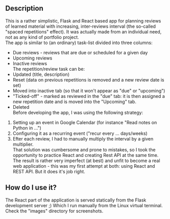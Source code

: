 ## Description
This is a rather simplistic, Flask and React based app for planning reviews of learned material with increasing, inter-reviews interval (the so-called "spaced repetitions" effect). It was actually made from an individual need, not as any kind of portfolio project.  
The app is similar to (an ordinary) task-list divided into three columns:
* Due reviews - reviews that are due or scheduled for a given day
* Upcoming reviews
* Inactive reviews  
The repetition/review task can be:
* Updated (title, description)
* Reset (data on previous repetitions is removed and a new review date is set)
* Moved into inactive tab (so that it won't appear as "due" or "upcoming")
* "Ticked-off" - marked as reviewed in the "due" tab: it is then assigned a new repetition date and is moved into the "Upcoming" tab.
* Deleted  
Before developing the app, I was using the following strategy:
1. Setting up an event in Google Calendar (for instance "Read notes on Python in ...")
2. Configuring it as a recurring event ("recur every ... days/weeks)
3. Efter each review, I had to manually multiply the interval by a given multiplier.  
That solution was cumbersome and prone to mistakes, so I took the opportunity to practice React and creating Rest API at the same time. The result is rather very imperfect (at best) and unfit to become a real web application - this was my first attempt at both: using React and REST API. But it does it's job right.
## How do I use it?
The React part of the application is served statically from the Flask development server ;) Which I run manually from the Linux virtual terminal.  
Check the "images" directory for screenshots.
